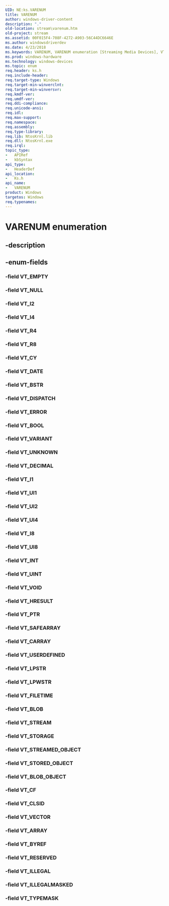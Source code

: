 ```yaml
---
UID: NE:ks.VARENUM
title: VARENUM
author: windows-driver-content
description: "."
old-location: stream\varenum.htm
old-project: stream
ms.assetid: 00F015F4-708F-4272-A903-56C44DC6646E
ms.author: windowsdriverdev
ms.date: 4/23/2018
ms.keywords: VARENUM, VARENUM enumeration [Streaming Media Devices], VT_ARRAY, VT_BLOB, VT_BLOB_OBJECT, VT_BOOL, VT_BSTR, VT_BYREF, VT_CARRAY, VT_CF, VT_CLSID, VT_CY, VT_DATE, VT_DECIMAL, VT_DISPATCH, VT_EMPTY, VT_ERROR, VT_FILETIME, VT_HRESULT, VT_I1, VT_I2, VT_I4, VT_I8, VT_ILLEGAL, VT_ILLEGALMASKED, VT_INT, VT_LPSTR, VT_LPWSTR, VT_NULL, VT_PTR, VT_R4, VT_R8, VT_RESERVED, VT_SAFEARRAY, VT_STORAGE, VT_STORED_OBJECT, VT_STREAM, VT_STREAMED_OBJECT, VT_TYPEMASK, VT_UI1, VT_UI2, VT_UI4, VT_UI8, VT_UINT, VT_UNKNOWN, VT_USERDEFINED, VT_VARIANT, VT_VECTOR, VT_VOID, ks/ VT_RESERVED, ks/ VT_VECTOR, ks/VARENUM, ks/VT_ARRAY, ks/VT_BLOB, ks/VT_BLOB_OBJECT, ks/VT_BOOL, ks/VT_BSTR, ks/VT_BYREF, ks/VT_CARRAY, ks/VT_CF, ks/VT_CLSID, ks/VT_CY, ks/VT_DATE, ks/VT_DECIMAL, ks/VT_DISPATCH, ks/VT_EMPTY, ks/VT_ERROR, ks/VT_FILETIME, ks/VT_HRESULT, ks/VT_I1, ks/VT_I2, ks/VT_I4, ks/VT_I8, ks/VT_ILLEGAL, ks/VT_ILLEGALMASKED, ks/VT_INT, ks/VT_LPSTR, ks/VT_LPWSTR, ks/VT_NULL, ks/VT_PTR, ks/VT_R4, ks/VT_R8, ks/VT_SAFEARRAY, ks/VT_STORAGE, ks/VT_STORED_OBJECT, ks/VT_STREAM, ks/VT_STREAMED_OBJECT, ks/VT_TYPEMASK, ks/VT_UI1, ks/VT_UI2, ks/VT_UI4, ks/VT_UI8, ks/VT_UINT, ks/VT_UNKNOWN, ks/VT_USERDEFINED, ks/VT_VARIANT, ks/VT_VOID, stream.varenum
ms.prod: windows-hardware
ms.technology: windows-devices
ms.topic: enum
req.header: ks.h
req.include-header: 
req.target-type: Windows
req.target-min-winverclnt: 
req.target-min-winversvr: 
req.kmdf-ver: 
req.umdf-ver: 
req.ddi-compliance: 
req.unicode-ansi: 
req.idl: 
req.max-support: 
req.namespace: 
req.assembly: 
req.type-library: 
req.lib: NtosKrnl.lib
req.dll: NtosKrnl.exe
req.irql: 
topic_type:
-	APIRef
-	kbSyntax
api_type:
-	HeaderDef
api_location:
-	Ks.h
api_name:
-	VARENUM
product: Windows
targetos: Windows
req.typenames: 
---
```


# VARENUM enumeration


## -description





## -enum-fields




### -field VT_EMPTY


### -field VT_NULL


### -field VT_I2


### -field VT_I4


### -field VT_R4


### -field VT_R8


### -field VT_CY


### -field VT_DATE


### -field VT_BSTR


### -field VT_DISPATCH


### -field VT_ERROR


### -field VT_BOOL


### -field VT_VARIANT


### -field VT_UNKNOWN


### -field VT_DECIMAL


### -field VT_I1


### -field VT_UI1


### -field VT_UI2


### -field VT_UI4


### -field VT_I8


### -field VT_UI8


### -field VT_INT


### -field VT_UINT


### -field VT_VOID


### -field VT_HRESULT


### -field VT_PTR


### -field VT_SAFEARRAY


### -field VT_CARRAY


### -field VT_USERDEFINED


### -field VT_LPSTR


### -field VT_LPWSTR


### -field VT_FILETIME


### -field VT_BLOB


### -field VT_STREAM


### -field VT_STORAGE


### -field VT_STREAMED_OBJECT


### -field VT_STORED_OBJECT


### -field VT_BLOB_OBJECT


### -field VT_CF


### -field VT_CLSID


### -field VT_VECTOR


### -field VT_ARRAY


### -field VT_BYREF


### -field VT_RESERVED


### -field VT_ILLEGAL


### -field VT_ILLEGALMASKED


### -field VT_TYPEMASK

